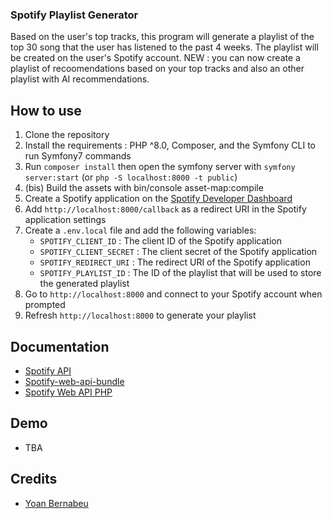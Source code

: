 ### Spotify Playlist Generator

Based on the user's top tracks, this program will generate a playlist of the top 30 song that the user has listened to the past 4 weeks. The playlist will be created on the user's Spotify account.
NEW : you can now create a playlist of recoomendations based on your top tracks and also an other playlist with AI recommendations.

## How to use

1. Clone the repository
2. Install the requirements : PHP ^8.0, Composer, and the Symfony CLI to run Symfony7 commands
3. Run `composer install` then open the symfony server with `symfony server:start` (or `php -S localhost:8000 -t public`)  
3. (bis) Build the assets with bin/console asset-map:compile
4. Create a Spotify application on the [Spotify Developer Dashboard](https://developer.spotify.com/dashboard/applications)
5. Add `http://localhost:8000/callback` as a redirect URI in the Spotify application settings
6. Create a `.env.local` file and add the following variables:
    - `SPOTIFY_CLIENT_ID` : The client ID of the Spotify application
    - `SPOTIFY_CLIENT_SECRET` : The client secret of the Spotify application
    - `SPOTIFY_REDIRECT_URI` : The redirect URI of the Spotify application
    - `SPOTIFY_PLAYLIST_ID` : The ID of the playlist that will be used to store the generated playlist
7. Go to `http://localhost:8000` and connect to your Spotify account when prompted
8. Refresh `http://localhost:8000` to generate your playlist

## Documentation
- [Spotify API](https://developer.spotify.com/documentation/web-api/)
- [Spotify-web-api-bundle](https://github.com/calliostro/spotify-web-api-bundle)
- [Spotify Web API PHP](https://github.com/jwilsson/spotify-web-api-php)

## Demo
- TBA

## Credits
- [Yoan Bernabeu](https://www.youtube.com/watch?v=tACijIGxNtk)